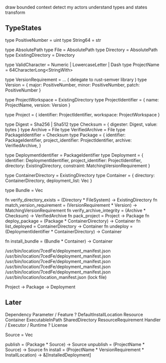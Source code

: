 draw bounded context
detect my actors
understand types and states transform

## TypeStates

type PositiveNumber = uint
type String64 = str

type AbsolutePath
type File = AbsolutePath
type Directory = AbsolutePath
type ExistingDirectory = Directory

type ValidCharacter = Numeric | LowercaseLetter | Dash
type ProjectName = 64CharacterLong<StringWith<ValidCharacter>>

type VersionRequirement = ... ( delegate to rust-semver library )
type Version = {
    major: PositiveNumber,
    minor: PositiveNumber,
    patch: PositiveNumber
}

type ProjectWorkspace = ExistingDirectory
type ProjectIdentifier  = {
    name: ProjectName,
    version: Version
}

type Project = {
    identifier: ProjectIdentifier,
    workspace: ProjectWorkspace
}

type Digest = Sha256 | Sha512
type Checksum = { digester: Digest, value: bytes }
type Archive = File
type VerifiedArchive = File
type PackageIdentifier = Checksum
type Package = {
    identifier: PackageIdentifier,
    project_identifier: ProjectIdentifier,
    archive: VerifiedArchive,
}

type DeploymentIdentifier = PackageIdentifier
type Deployment = {
    identifier: DeploymentIdentifier,
    project_identifier: ProjectIdentifier,
    directory: ExistingDirectory,
    constraint: MatchingVersionRequirement
}

type ContainerDirectory = ExistingDirectory
type Container = {
    directory: ContainerDirectory,
    deployment_list: Vec<Deployment>
}

type Bundle = Vec<VersionRequirement>

fn verify_directory_exists = (Directory * FileSystem) -> ExistingDirectory
fn match_version_requirement = (VersionRequirement * Version) -> MatchingVersionRequirement
fn verify_archive_integrity = (Archive * Checksum) -> VerifiedArchive
fn pack_project = Project -> Package
fn deploy_package = (Package * ContainerDirectory) -> Container
fn list_deployed = ContainerDirectory -> Container
fn undeploy = (DeploymentIdentifier * ContainerDirectory) -> Container

fn install_bundle = (Bundle * Container) -> Container


/usr/bin/location/7cedFe/deployment_manifest.json
/usr/bin/location/7cedFe/deployment_manifest.json
/usr/bin/location/7cedFe/deployment_manifest.json
/usr/bin/location/7cedFe/deployment_manifest.json
/usr/bin/location/7cedFe/deployment_manifest.json
/usr/bin/location/location_manifest.json (lock file)

Project -> Package -> Deployment

## Later

Dependency
Parameter / Feature ?
DefaultInstallLocation
Resource
    Container
    ExecutableInPath
    SharedDirectory
ResourceRequirement
Handler / Executor / Runtime ?
License

Source = Vec<Package>

publish = (Package * Source) -> Source
unpublish = (ProjectName * Source) -> Source
fn install = (ProjectName * VersionRequirement * InstallLocation) -> &[InstalledDeployment]
